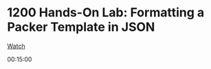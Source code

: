 # 1200 Hands-On Lab: Formatting a Packer Template in JSON

[Watch](https://app.linuxacademy.com/hands-on-labs/42f11964-de14-42fd-a64a-fa0422a1b036?redirect_uri=https:%2F%2Flinuxacademy.com%2Fcp%2Fmodules%2Fview%2Fid%2F612)

00:15:00
